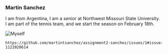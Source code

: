 ### Martin Sanchez

I am from Argentina, I am a senior at Northwest Missouri State University.<br>
I am part of the tennis team, and we start the season on February 18th.<br>

![Myself](https://user-images.githubusercontent.com/78869553/152177119-a8ceb3cd-1e87-4920-a6ad-497d73dc98ba.jpg)



``
https://github.com/martintsanchez/assignment2-sanchez/issues/1#issue-1122020614
``